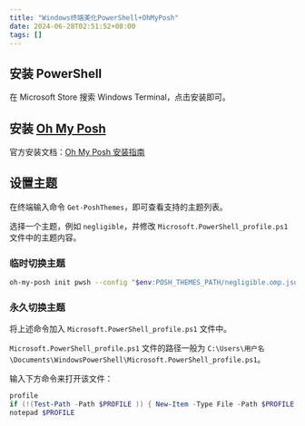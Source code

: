 ```yaml
---
title: "Windows终端美化PowerShell+OhMyPosh"
date: 2024-06-28T02:51:52+08:00
tags: []
---
```


## 安装 PowerShell

在 Microsoft Store 搜索 Windows Terminal，点击安装即可。

## 安装 [Oh My Posh](https://ohmyposh.dev/)

官方安装文档：[Oh My Posh 安装指南](https://ohmyposh.dev/docs/installation/windows)

## 设置主题

在终端输入命令 `Get-PoshThemes`，即可查看支持的主题列表。

选择一个主题，例如 `negligible`，并修改 `Microsoft.PowerShell_profile.ps1` 文件中的主题内容。

### 临时切换主题

```bash
oh-my-posh init pwsh --config "$env:POSH_THEMES_PATH/negligible.omp.json" | Invoke-Expression
```

### 永久切换主题

将上述命令加入 `Microsoft.PowerShell_profile.ps1` 文件中。

`Microsoft.PowerShell_profile.ps1` 文件的路径一般为 `C:\Users\用户名\Documents\WindowsPowerShell\Microsoft.PowerShell_profile.ps1`。

输入下方命令来打开该文件：

```powershell
profile
if (!(Test-Path -Path $PROFILE )) { New-Item -Type File -Path $PROFILE -Force }
notepad $PROFILE
```
